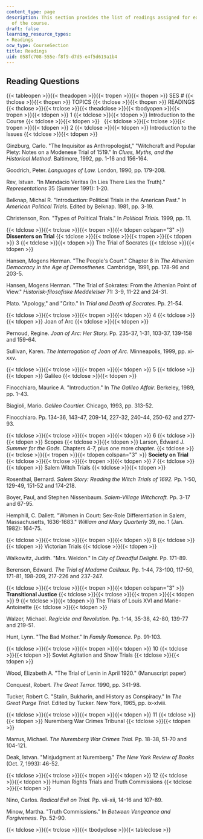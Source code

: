 ```yaml
---
content_type: page
description: This section provides the list of readings assigned for each session
  of the course.
draft: false
learning_resource_types:
- Readings
ocw_type: CourseSection
title: Readings
uid: 058fc708-555e-f8f9-d7d5-e4f5d619a1b4
---
```

## Reading Questions

{{< tableopen >}}{{< theadopen >}}{{< tropen >}}{{< thopen >}}
SES #
{{< thclose >}}{{< thopen >}}
TOPICS
{{< thclose >}}{{< thopen >}}
READINGS
{{< thclose >}}{{< trclose >}}{{< theadclose >}}{{< tbodyopen >}}{{< tropen >}}{{< tdopen >}}
1
{{< tdclose >}}{{< tdopen >}}
Introduction to the Course
{{< tdclose >}}{{< tdopen >}}
 
{{< tdclose >}}{{< trclose >}}{{< tropen >}}{{< tdopen >}}
2
{{< tdclose >}}{{< tdopen >}}
Introduction to the Issues
{{< tdclose >}}{{< tdopen >}}

Ginzburg, Carlo. "The Inquisitor as Anthropologist," "Witchcraft and Popular Piety: Notes on a Modenese Trial of 1519." In *Clues, Myths, and the Historical Method.* Baltimore, 1992, pp. 1-16 and 156-164.

Goodrich, Peter. *Languages of Law.* London, 1990, pp. 179-208.

Rev, Istvan. "In Mendacio Veritas (In Lies There Lies the Truth)." *Representations* 35 (Summer 1991): 1-20.

Belknap, Michal R. "Introduction: Political Trials in the American Past." In *American Political Trials.* Edited by Belknap. 1981, pp. 3-19.

Christenson, Ron. "Types of Political Trials." In *Political Trials.* 1999, pp. 11.

{{< tdclose >}}{{< trclose >}}{{< tropen >}}{{< tdopen colspan="3" >}}
**Dissenters on Trial**
{{< tdclose >}}{{< trclose >}}{{< tropen >}}{{< tdopen >}}
3
{{< tdclose >}}{{< tdopen >}}
The Trial of Socrates
{{< tdclose >}}{{< tdopen >}}

Hansen, Mogens Herman. "The People's Court." Chapter 8 in *The Athenian Democracy in the Age of Demosthenes.* Cambridge, 1991, pp. 178-96 and 203-5.

Hansen, Mogens Herman. "The Trial of Sokrates: From the Athenian Point of View." *Historisk-filosofiske Meddelelser* 71: 3-9, 11-22 and 24-31.

Plato. "Apology," and "Crito." In *Trial and Death of Socrates.* Pp. 21-54.

{{< tdclose >}}{{< trclose >}}{{< tropen >}}{{< tdopen >}}
4
{{< tdclose >}}{{< tdopen >}}
Joan of Arc
{{< tdclose >}}{{< tdopen >}}

Pernoud, Regine. *Joan of Arc: Her Story.* Pp. 235-37, 1-31, 103-37, 139-158 and 159-64.

Sullivan, Karen. *The Interrogation of Joan of Arc.* Minneapolis, 1999, pp. xi-xxv.

{{< tdclose >}}{{< trclose >}}{{< tropen >}}{{< tdopen >}}
5
{{< tdclose >}}{{< tdopen >}}
Galileo
{{< tdclose >}}{{< tdopen >}}

Finocchiaro, Maurice A. "Introduction." In *The Galileo Affair.* Berkeley, 1989, pp. 1-43.

Biagioli, Mario. *Galileo Courtier.* Chicago, 1993, pp. 313-52.

Finocchiaro. Pp. 134-36, 143-47, 209-14, 227-32, 240-44, 250-62 and 277-93.

{{< tdclose >}}{{< trclose >}}{{< tropen >}}{{< tdopen >}}
6
{{< tdclose >}}{{< tdopen >}}
Scopes
{{< tdclose >}}{{< tdopen >}}
Larson, Edward J. *Summer for the Gods.* Chapters 4-7, plus one more chapter.
{{< tdclose >}}{{< trclose >}}{{< tropen >}}{{< tdopen colspan="3" >}}
**Society on Trial**
{{< tdclose >}}{{< trclose >}}{{< tropen >}}{{< tdopen >}}
7
{{< tdclose >}}{{< tdopen >}}
Salem Witch Trials
{{< tdclose >}}{{< tdopen >}}

Rosenthal, Bernard. *Salem Story: Reading the Witch Trials of 1692.* Pp. 1-50, 129-49, 151-52 and 174-218.

Boyer, Paul, and Stephen Nissenbaum. *Salem-Village Witchcraft.* Pp. 3-17 and 67-95.

Hemphill, C. Dallett. "Women in Court: Sex-Role Differentiation in Salem, Massachusetts, 1636-1683." *William and Mary Quarterly* 39, no. 1 (Jan. 1982): 164-75.

{{< tdclose >}}{{< trclose >}}{{< tropen >}}{{< tdopen >}}
8
{{< tdclose >}}{{< tdopen >}}
Victorian Trials
{{< tdclose >}}{{< tdopen >}}

Walkowitz, Judith. "Mrs. Weldon." In *City of Dreadful Delight.* Pp. 171-89.

Berenson, Edward. *The Trial of Madame Caillaux.* Pp. 1-44, 73-100, 117-50, 171-81, 198-209, 217-226 and 237-247.

{{< tdclose >}}{{< trclose >}}{{< tropen >}}{{< tdopen colspan="3" >}}
**Transitional Justice**
{{< tdclose >}}{{< trclose >}}{{< tropen >}}{{< tdopen >}}
9
{{< tdclose >}}{{< tdopen >}}
The Trials of Louis XVI and Marie-Antoinette
{{< tdclose >}}{{< tdopen >}}

Walzer, Michael. *Regicide and Revolution.* Pp. 1-14, 35-38, 42-80, 139-77 and 219-51.

Hunt, Lynn. "The Bad Mother." In *Family Romance.* Pp. 91-103.

{{< tdclose >}}{{< trclose >}}{{< tropen >}}{{< tdopen >}}
10
{{< tdclose >}}{{< tdopen >}}
Soviet Agitation and Show Trials
{{< tdclose >}}{{< tdopen >}}

Wood, Elizabeth A. "The Trial of Lenin in April 1920." (Manuscript paper)

Conquest, Robert. *The Great Terror.* 1990, pp. 341-98.

Tucker, Robert C. "Stalin, Bukharin, and History as Conspiracy." In *The Great Purge Trial.* Edited by Tucker. New York, 1965, pp. ix-xlviii.

{{< tdclose >}}{{< trclose >}}{{< tropen >}}{{< tdopen >}}
11
{{< tdclose >}}{{< tdopen >}}
Nuremberg War Crimes Tribunal
{{< tdclose >}}{{< tdopen >}}

Marrus, Michael. *The Nuremberg War Crimes Trial.* Pp. 18-38, 51-70 and 104-121.

Deak, Istvan. "Misjudgment at Nuremberg." *The New York Review of Books* (Oct. 7, 1993): 46-52.

{{< tdclose >}}{{< trclose >}}{{< tropen >}}{{< tdopen >}}
12
{{< tdclose >}}{{< tdopen >}}
Human Rights Trials and Truth Commissions
{{< tdclose >}}{{< tdopen >}}

Nino, Carlos. *Radical Evil on Trial.* Pp. vii-xii, 14-16 and 107-89.

Minow, Martha. "Truth Commissions." In *Between Vengeance and Forgiveness.* Pp. 52-90.

{{< tdclose >}}{{< trclose >}}{{< tbodyclose >}}{{< tableclose >}}